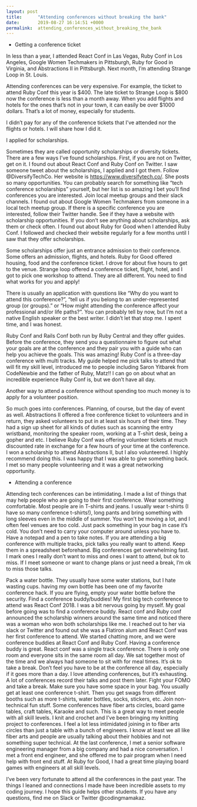 ```yaml
---
layout: post
title:      "Attending conferences without breaking the bank"
date:       2019-08-27 16:14:51 +0000
permalink:  attending_conferences_without_breaking_the_bank
---
```


* Getting a conference ticket

In less than a year, I attended React Conf in Las Vegas, Ruby Conf in Los Angeles, Google Women Techmakers in Pittsburgh, Ruby for Good in Virginia, and Abstractions II in Pittsburgh.
Next month, I’m attending Strange Loop in St. Louis.

Attending conferences can be very expensive. For example, the ticket to attend Ruby Conf this year is $400. The late ticket to Strange Loop is $800 now the conference is less than a month away. When you add flights and hotels for the ones that’s not in your town, it can easily be over $1000 dollars.
That’s a lot of money, especially for students.

I didn’t pay for any of the conference tickets that I’ve attended nor the flights or hotels. I will share how I did it.

I applied for scholarships.

Sometimes they are called opportunity scholarships or diversity tickets.
There are a few ways I’ve found scholarships.
First, if you are not on Twitter, get on it.
I found out about React Conf and Ruby Conf on Twitter. I saw someone tweet about the scholarships, I applied and I got them.
Follow @DiversifyTechCo. Her website is https://www.diversifytech.co/. She posts so many opportunities. You can probably search for something like “tech conference scholarships” yourself, but her list is so amazing I bet you’ll find conferences you are interested.
Join local meetup groups and their slack channels. I found out about Google Women Techmakers from someone in a local tech meetup group.
If there is a specific conference you are interested, follow their Twitter handle. See if they have a website with scholarship opportunities. If you don’t see anything about scholarships, ask them or check often. I found out about Ruby for Good when I attended Ruby Conf. I followed and checked their website regularly for a few months until I saw that they offer scholarships.

Some scholarships offer just an entrance admission to their conference. Some offers an admission, flights, and hotels. Ruby for Good offered housing, food and the conference ticket. I drove for about five hours to get to the venue. Strange loop offered a conference ticket, flight, hotel, and I got to pick one workshop to attend. They are all different. You need to find what works for you and apply!

There is usually an application with questions like “Why do you want to attend this conference?”, “tell us if you belong to an under-represented group (or groups).” or “How might attending the conference affect your professional and/or life paths?”. You can probably tell by now, but I’m not a native English speaker or the best writer. I didn’t let that stop me. I spent time, and I was honest.

Ruby Conf and Rails Conf both run by Ruby Central and they offer guides. Before the conference, they send you a questionnaire to figure out what your goals are at the conference and they pair you with a guide who can help you achieve the goals. This was amazing! Ruby Conf is a three-day conference with multi tracks. My guide helped me pick talks to attend that will fit my skill level, introduced me to people including Saron Yitbarek from CodeNewbie and the father of Ruby, Matz!! I can go on about what an incredible experience Ruby Conf is, but we don’t have all day.

Another way to attend a conference without spending too much money is to apply for a volunteer position.

So much goes into conferences. Planning, of course, but the day of event as well. Abstractions II offered a free conference ticket to volunteers and in return, they asked volunteers to put in at least six hours of their time. They had a sign up sheet for all kinds of duties such as scanning the entry wristband, monitoring the speaker room, working at a T-shirt desk, being a gopher and etc. I believe Ruby Conf was offering volunteer tickets at much discounted rate in exchange for a few hours of your time at the conference. 
I won a scholarship to attend Abstractions II, but I also volunteered. I highly recommend doing this. I was happy that I was able to give something back. I met so many people volunteering and it was a great networking opportunity. 


* Attending a conference

Attending tech conferences can be intimidating. 
I made a list of things that may help people who are going to their first conference.
Wear something comfortable. Most people are in T-shirts and jeans. I usually wear t-shirts (I have so many conference t-shirts!), long pants and bring something with long sleeves even in the middle of summer. You won’t be moving a lot, and I often feel venues are too cold. Just pack something in your bag in case it’s cold. 
You don’t need to carry your computer around unless you have to. Have a notepad and a pen to take notes.
If you are attending a big conference with multiple tracks, pick talks you really want to attend. Keep them in a spreadsheet beforehand. Big conferences get overwhelming fast. I mark ones I really don’t want to miss and ones I want to attend, but ok to miss. If I meet someone or want to change plans or just need a break, I’m ok to miss those talks.

Pack a water bottle. They usually have some water stations, but I hate wasting cups. having my own bottle has been one of my favorite conference hack. If you are flying, empty your water bottle before the security.
Find a conference buddy/buddies! 
My first big tech conference to attend was React Conf 2018. I was a bit nervous going by myself. My goal before going was to find a conference buddy.
React conf and Ruby conf announced the scholarship winners around the same time and noticed there was a woman who won both scholarships like me. I reached out to her via slack or Twitter and found out she was a Flatiron alum and React Conf was her first conference to attend. We started chatting more, and we were conference buddies at React Conf and Ruby Conf. Having a conference buddy is great. React conf was a single track conference. There is only one room and everyone sits in the same room all day. We sat together most of the time and we always had someone to sit with for meal times. 
It’s ok to take a break. Don’t feel you have to be at the conference all day, especially if it goes more than a day. I love attending conferences, but it’s exhausting. A lot of conferences record their talks and post them later. Fight your FOMO and take a break.
Make sure you have some space in your bag. You usually get at least one conference t-shirt. Then you get swags from different booths such as more t-shirts, water bottles, socks, stickers, etc.
Join non-technical fun stuff. Some conferences have fiber arts circles, board game tables, craft tables, Karaoke and such. This is a great way to meet people with all skill levels. I knit and crochet and I’ve been bringing my knitting project to conferences. I feel a lot less intimidated joining in to fiber arts circles than just a table with a bunch of engineers. I know at least we all like fiber arts and people are usually talking about their hobbies and not something super technical. At the last conference, I met a senior software engineering manager from a big company and had a nice conversation. I met a front end engineer, and she offered me to pair program when I need help with front end stuff. At Ruby for Good, I had a great time playing board games with engineers at all skill levels. 

I’ve been very fortunate to attend all the conferences in the past year. The things I leaned and connections I made have been incredible assets to my coding journey. I hope this guide helps other students. If you have any questions, find me on Slack or Twitter @codingmamakaz. 




